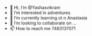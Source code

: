- 👋 Hi, I’m @Yashasvikram
- 👀 I’m interested in adventures
- 🌱 I’m currently learning ot n Anastasia
- 💞️ I’m looking to collaborate on ...
- 📫 How to reach me 7483137071

<!---
Yashasvikram/Yashasvikram is a ✨ special ✨ repository because its `README.md` (this file) appears on your GitHub profile.
You can click the Preview link to take a look at your changes.
--->
